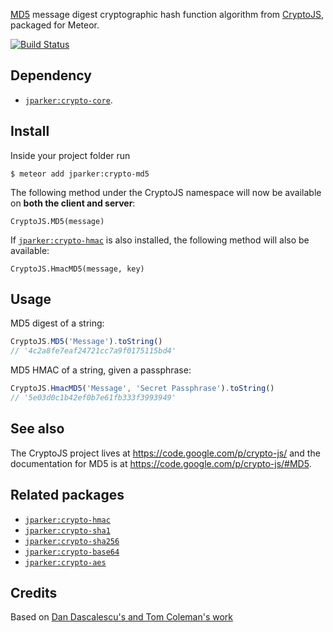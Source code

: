 [MD5](https://en.wikipedia.org/wiki/MD5) message digest cryptographic
hash function algorithm from [CryptoJS](https://code.google.com/p/crypto-js/),
packaged for Meteor.

[![Build Status](https://travis-ci.org/p-j/meteor-crypto-md5.svg)](https://travis-ci.org/p-j/meteor-crypto-md5)

Dependency
----------
- [`jparker:crypto-core`](https://github.com/p-j/meteor-crypto-core).

Install
-------

Inside your project folder run
```
$ meteor add jparker:crypto-md5
```

The following method under the CryptoJS namespace will now be available
on **both the client and server**:

`CryptoJS.MD5(message)`

If [`jparker:crypto-hmac`](https://github.com/p-j/meteor-crypto-hmac) is also
installed, the following method will also be available:

`CryptoJS.HmacMD5(message, key)`


Usage
-------
MD5 digest of a string:
```javascript
CryptoJS.MD5('Message').toString()
// '4c2a8fe7eaf24721cc7a9f0175115bd4'
```

MD5 HMAC of a string, given a passphrase:
```javascript
CryptoJS.HmacMD5('Message', 'Secret Passphrase').toString()
// '5e03d0c1b42ef0b7e61fb333f3993949'
```

See also
--------
The CryptoJS project lives at <https://code.google.com/p/crypto-js/> and the documentation for MD5 is at <https://code.google.com/p/crypto-js/#MD5>.

Related packages
----------------

- [`jparker:crypto-hmac`](https://github.com/p-j/meteor-crypto-hmac)
- [`jparker:crypto-sha1`](https://github.com/p-j/meteor-crypto-sha1)
- [`jparker:crypto-sha256`](https://github.com/p-j/meteor-crypto-sha256)
- [`jparker:crypto-base64`](https://github.com/p-j/meteor-crypto-base64)
- [`jparker:crypto-aes`](https://github.com/p-j/meteor-crypto-aes)

Credits
-------

Based on [Dan Dascalescu's and Tom Coleman's work](https://github.com/oortcloud/meteor-crypto-md5)
